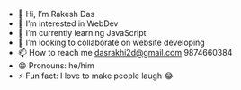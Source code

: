 - 👋 Hi, I’m Rakesh Das
- 👀 I’m interested in WebDev
- 🌱 I’m currently learning JavaScript 
- 💞️ I’m looking to collaborate on website developing
- 📫 How to reach me dasrakhi2d@gmail.com 9874660384
- 😄 Pronouns: he/him
- ⚡ Fun fact: I love to make people laugh 😂

<!---
just-rakesh/just-rakesh is a ✨ special ✨ repository because its `README.md` (this file) appears on your GitHub profile.
You can click the Preview link to take a look at your changes.
--->
